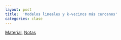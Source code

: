 ```yaml
---
layout: post
title:  'Modelos lineales y k-vecinos más cercanos'
categories: clase
---
```


[Material]( https://www.dropbox.com/s/xau8kxx2ziy9nbt/clase_3.zip?dl=1 ), [Notas](https://www.dropbox.com/s/00ptki4ljwuvefy/Notas_AE_03.pdf?dl=1)

